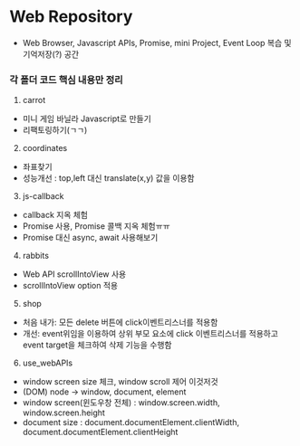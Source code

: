 # Web Repository
- Web Browser, Javascript APIs, Promise, mini Project, Event Loop 복습 및 기억저장(?) 공간

### 각 폴더 코드 핵심 내용만 정리

1. carrot
- 미니 게임 바닐라 Javascript로 만들기
- 리팩토링하기(ㄱㄱ)

2. coordinates
- 좌표찾기
- 성능개선 : top,left 대신 translate(x,y) 값을 이용함

3. js-callback
- callback 지옥 체험
- Promise 사용, Promise 콜백 지옥 체험ㅠㅠ
- Promise 대신 async, await 사용해보기

4. rabbits
- Web API scrollIntoView 사용
- scrollIntoView option 적용

5. shop
- 처음 내가: 모든 delete 버튼에 click이벤트리스너를 적용함
- 개선: event위임을 이용하여 상위 부모 요소에 click 이벤트리스너를 적용하고 event target을 체크하여 삭제 기능을 수행함

6. use_webAPIs
- window screen size 체크, window scroll 제어 이것저것
- (DOM) node -> window, document, element 
- window screen(윈도우창 전체) : window.screen.width, window.screen.height
- document size : document.documentElement.clientWidth, document.documentElement.clientHeight
